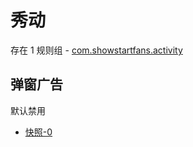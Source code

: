# 秀动

存在 1 规则组 - [com.showstartfans.activity](/src/apps/com.showstartfans.activity.ts)

## 弹窗广告

默认禁用

- [快照-0](https://i.gkd.li/i/13670432)
